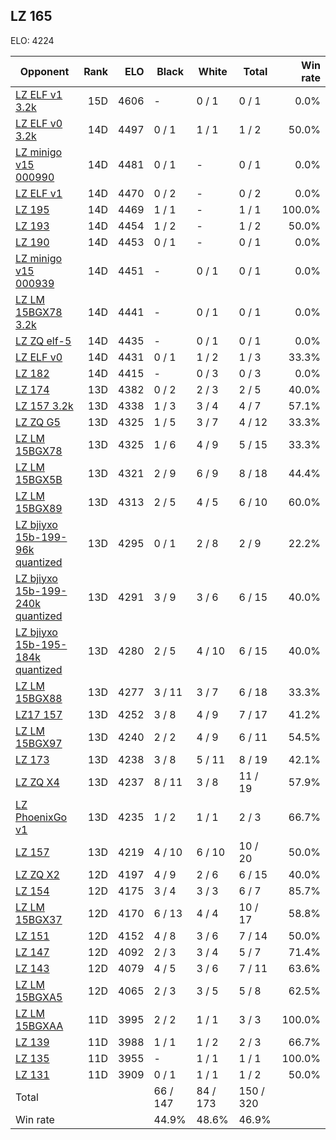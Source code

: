 ## LZ 165 ##

ELO: 4224

Opponent | Rank | ELO | Black | White | Total | Win rate
---------|-----:|----:|-------|-------|-------|-------:
[LZ ELF v1 3.2k](LZ%20ELF%20v1%203.2k.md) | 15D | 4606 | - | 0 / 1 | 0 / 1 | 0.0%
[LZ ELF v0 3.2k](LZ%20ELF%20v0%203.2k.md) | 14D | 4497 | 0 / 1 | 1 / 1 | 1 / 2 | 50.0%
[LZ minigo v15 000990](LZ%20minigo%20v15%20000990.md) | 14D | 4481 | 0 / 1 | - | 0 / 1 | 0.0%
[LZ ELF v1](LZ%20ELF%20v1.md) | 14D | 4470 | 0 / 2 | - | 0 / 2 | 0.0%
[LZ 195](LZ%20195.md) | 14D | 4469 | 1 / 1 | - | 1 / 1 | 100.0%
[LZ 193](LZ%20193.md) | 14D | 4454 | 1 / 2 | - | 1 / 2 | 50.0%
[LZ 190](LZ%20190.md) | 14D | 4453 | 0 / 1 | - | 0 / 1 | 0.0%
[LZ minigo v15 000939](LZ%20minigo%20v15%20000939.md) | 14D | 4451 | - | 0 / 1 | 0 / 1 | 0.0%
[LZ LM 15BGX78 3.2k](LZ%20LM%2015BGX78%203.2k.md) | 14D | 4441 | - | 0 / 1 | 0 / 1 | 0.0%
[LZ ZQ elf-5](LZ%20ZQ%20elf-5.md) | 14D | 4435 | - | 0 / 1 | 0 / 1 | 0.0%
[LZ ELF v0](LZ%20ELF%20v0.md) | 14D | 4431 | 0 / 1 | 1 / 2 | 1 / 3 | 33.3%
[LZ 182](LZ%20182.md) | 14D | 4415 | - | 0 / 3 | 0 / 3 | 0.0%
[LZ 174](LZ%20174.md) | 13D | 4382 | 0 / 2 | 2 / 3 | 2 / 5 | 40.0%
[LZ 157 3.2k](LZ%20157%203.2k.md) | 13D | 4338 | 1 / 3 | 3 / 4 | 4 / 7 | 57.1%
[LZ ZQ G5](LZ%20ZQ%20G5.md) | 13D | 4325 | 1 / 5 | 3 / 7 | 4 / 12 | 33.3%
[LZ LM 15BGX78](LZ%20LM%2015BGX78.md) | 13D | 4325 | 1 / 6 | 4 / 9 | 5 / 15 | 33.3%
[LZ LM 15BGX5B](LZ%20LM%2015BGX5B.md) | 13D | 4321 | 2 / 9 | 6 / 9 | 8 / 18 | 44.4%
[LZ LM 15BGX89](LZ%20LM%2015BGX89.md) | 13D | 4313 | 2 / 5 | 4 / 5 | 6 / 10 | 60.0%
[LZ bjiyxo 15b-199-96k quantized](LZ%20bjiyxo%2015b-199-96k%20quantized.md) | 13D | 4295 | 0 / 1 | 2 / 8 | 2 / 9 | 22.2%
[LZ bjiyxo 15b-199-240k quantized](LZ%20bjiyxo%2015b-199-240k%20quantized.md) | 13D | 4291 | 3 / 9 | 3 / 6 | 6 / 15 | 40.0%
[LZ bjiyxo 15b-195-184k quantized](LZ%20bjiyxo%2015b-195-184k%20quantized.md) | 13D | 4280 | 2 / 5 | 4 / 10 | 6 / 15 | 40.0%
[LZ LM 15BGX88](LZ%20LM%2015BGX88.md) | 13D | 4277 | 3 / 11 | 3 / 7 | 6 / 18 | 33.3%
[LZ17 157](LZ17%20157.md) | 13D | 4252 | 3 / 8 | 4 / 9 | 7 / 17 | 41.2%
[LZ LM 15BGX97](LZ%20LM%2015BGX97.md) | 13D | 4240 | 2 / 2 | 4 / 9 | 6 / 11 | 54.5%
[LZ 173](LZ%20173.md) | 13D | 4238 | 3 / 8 | 5 / 11 | 8 / 19 | 42.1%
[LZ ZQ X4](LZ%20ZQ%20X4.md) | 13D | 4237 | 8 / 11 | 3 / 8 | 11 / 19 | 57.9%
[LZ PhoenixGo v1](LZ%20PhoenixGo%20v1.md) | 13D | 4235 | 1 / 2 | 1 / 1 | 2 / 3 | 66.7%
[LZ 157](LZ%20157.md) | 13D | 4219 | 4 / 10 | 6 / 10 | 10 / 20 | 50.0%
[LZ ZQ X2](LZ%20ZQ%20X2.md) | 12D | 4197 | 4 / 9 | 2 / 6 | 6 / 15 | 40.0%
[LZ 154](LZ%20154.md) | 12D | 4175 | 3 / 4 | 3 / 3 | 6 / 7 | 85.7%
[LZ LM 15BGX37](LZ%20LM%2015BGX37.md) | 12D | 4170 | 6 / 13 | 4 / 4 | 10 / 17 | 58.8%
[LZ 151](LZ%20151.md) | 12D | 4152 | 4 / 8 | 3 / 6 | 7 / 14 | 50.0%
[LZ 147](LZ%20147.md) | 12D | 4092 | 2 / 3 | 3 / 4 | 5 / 7 | 71.4%
[LZ 143](LZ%20143.md) | 12D | 4079 | 4 / 5 | 3 / 6 | 7 / 11 | 63.6%
[LZ LM 15BGXA5](LZ%20LM%2015BGXA5.md) | 12D | 4065 | 2 / 3 | 3 / 5 | 5 / 8 | 62.5%
[LZ LM 15BGXAA](LZ%20LM%2015BGXAA.md) | 11D | 3995 | 2 / 2 | 1 / 1 | 3 / 3 | 100.0%
[LZ 139](LZ%20139.md) | 11D | 3988 | 1 / 1 | 1 / 2 | 2 / 3 | 66.7%
[LZ 135](LZ%20135.md) | 11D | 3955 | - | 1 / 1 | 1 / 1 | 100.0%
[LZ 131](LZ%20131.md) | 11D | 3909 | 0 / 1 | 1 / 1 | 1 / 2 | 50.0%
Total | | | 66 / 147 | 84 / 173 | 150 / 320 | 
Win rate| | | 44.9% | 48.6% | 46.9% | 
